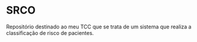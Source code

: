 # SRCO
Repositório destinado ao meu TCC que se trata de um sistema que realiza a classificação de risco de pacientes.
